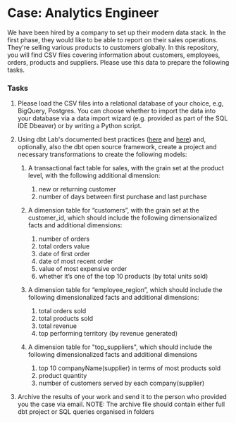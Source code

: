 # Case: Analytics Engineer
We have been hired by a company to set up their modern data stack. In the first phase, they would like to be able to report on their sales operations.
They're selling various products to customers globally. In this repository, you will find CSV files covering information about customers, employees, orders, products and suppliers. Please use this data
to prepare the following tasks.

### Tasks

1. Please load the CSV files into a relational database of your choice, e.g, BigQuery, Postgres. You can choose whether to import the data into your database via a data import wizard (e.g. provided as part of the SQL IDE Dbeaver) or by writing a Python script.


2. Using dbt Lab's documented best practices ([here](https://docs.getdbt.com/docs/guides/best-practices) and [here](https://docs.getdbt.com/docs/guides/best-practices)) and, optionally, also the dbt open source framework, create a project and necessary transformations to create the following models:

   1. A transactional fact table for sales, with the grain set at the product level, with the following additional dimension:
      1. new or returning customer 
      2. number of days between first purchase and last purchase
      
   2. A dimension table for “customers”, with the grain set at the customer_id, which should include the following dimensionalized facts and additional dimensions:
      1. number of orders 
      2. total orders value 
      3. date of first order 
      4. date of most recent order 
      5. value of most expensive order 
      6. whether it’s one of the top 10 products (by total units sold)
      
   3. A dimension table for “employee_region”, which should include the following dimensionalized facts and additional dimensions:
      1. total orders sold
      2. total products sold
      3. total revenue
      4. top performing territory (by revenue generated)

   4. A dimension table for "top_suppliers", which should include the following dimensionalized facts and additional dimensions
      1. top 10 companyName(supplier) in terms of most products sold
      2. product quantity
      3. number of customers served by each company(supplier)

2. Archive the results of your work and send it to the person who provided you the case via email. 
   NOTE: The archive file should contain either full dbt project or SQL queries organised in folders
